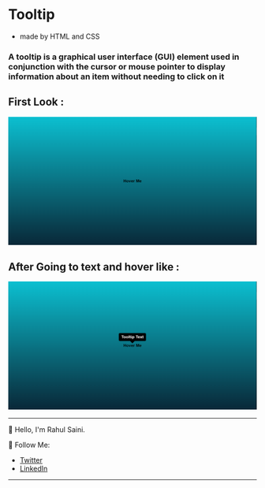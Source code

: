 # Tooltip

- made by HTML and CSS

### A tooltip is a graphical user interface (GUI) element used in conjunction with the cursor or mouse pointer to display information about an item without needing to click on it

## First Look :

![Alt text](assets/p1.png)

## After Going to text and hover like :

![Alt text](assets/p2.png)

---

👋 Hello, I'm Rahul Saini.

🚀 Follow Me:

- [Twitter](https://twitter.com/rahumeetawa)
- [LinkedIn](https://www.linkedin.com/in/rahul-saini-3950501a2/)

---
